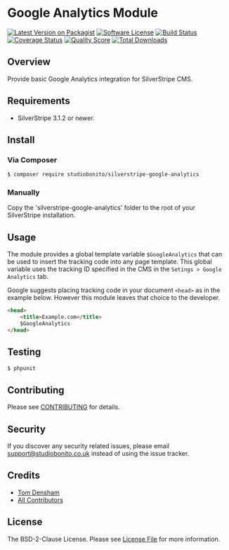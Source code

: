 # Google Analytics Module

[![Latest Version on Packagist][ico-version]][link-packagist]
[![Software License][ico-license]](LICENSE.md)
[![Build Status][ico-travis]][link-travis]
[![Coverage Status][ico-scrutinizer]][link-scrutinizer]
[![Quality Score][ico-code-quality]][link-code-quality]
[![Total Downloads][ico-downloads]][link-downloads]

## Overview

Provide basic Google Analytics integration for SilverStripe CMS.

## Requirements

- SilverStripe 3.1.2 or newer.

## Install

### Via Composer

``` bash
$ composer require studiobonito/silverstripe-google-analytics
```

### Manually

Copy the 'silverstripe-google-analytics' folder to the root of your SilverStripe installation.

## Usage

The module provides a global template variable `$GoogleAnalytics` that can be used to insert the tracking code into any
page template. This global variable uses the tracking ID specified in the CMS in the `Setings > Google Analytics` tab.

Google suggests placing tracking code in your document `<head>` as in the example below. However this module leaves that
choice to the developer.

``` html
<head>
    <title>Example.com</title>
    $GoogleAnalytics
</head>
```

## Testing

``` bash
$ phpunit
```

## Contributing

Please see [CONTRIBUTING](CONTRIBUTING.md) for details.

## Security

If you discover any security related issues, please email support@studiobonito.co.uk instead of using the issue tracker.

## Credits

- [Tom Densham][link-author]
- [All Contributors][link-contributors]

## License

The BSD-2-Clause License. Please see [License File](LICENSE.md) for more information.

[ico-version]: https://img.shields.io/github/release/studiobonito/silverstripe-google-analytics.svg?style=flat-square
[ico-license]: https://img.shields.io/badge/license-BSD-brightgreen.svg?style=flat-square
[ico-travis]: https://img.shields.io/travis/studiobonito/silverstripe-google-analytics/master.svg?style=flat-square
[ico-scrutinizer]: https://img.shields.io/scrutinizer/coverage/g/studiobonito/silverstripe-google-analytics.svg?style=flat-square
[ico-code-quality]: https://img.shields.io/scrutinizer/g/studiobonito/silverstripe-google-analytics.svg?style=flat-square
[ico-downloads]: https://img.shields.io/packagist/dt/studiobonito/silverstripe-google-analytics.svg?style=flat-square

[link-packagist]: https://packagist.org/packages/studiobonito/silverstripe-google-analytics
[link-travis]: https://travis-ci.org/studiobonito/silverstripe-google-analytics
[link-scrutinizer]: https://scrutinizer-ci.com/g/studiobonito/silverstripe-google-analytics/code-structure
[link-code-quality]: https://scrutinizer-ci.com/g/studiobonito/silverstripe-google-analytics
[link-downloads]: https://packagist.org/packages/studiobonito/silverstripe-google-analytics
[link-author]: https://github.com/nedmas
[link-contributors]: ../../contributors